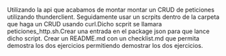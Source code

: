 Utilizando la api que acabamos de montar montar un CRUD de peticiones utilizando thunderclient.
Seguidamente usar un scrpits dentro de la carpeta que haga un CRUD usando curl.Dicho scprit se llamara peticiones_http.sh.Crear una entrada en el package json para que lance dicho script.
Crear un README.md con un checklist.md que permita demostra los dos ejercicios permitiendo demostrar los dos ejercicios.